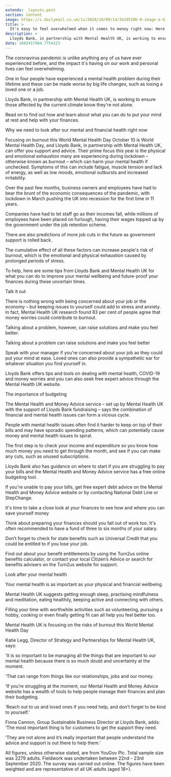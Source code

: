 ```yaml
--- 
extends: _layouts.post 
section: content 
image: https://i.dailymail.co.uk/1s/2020/10/09/14/34195106-0-image-a-4_1602251923620.jpg 
title: > 
  It's easy to feel overwhelmed when it comes to money right now: Here's how to protect your finances 
description: > 
  Lloyds Bank, in partnership with Mental Health UK, is working to ensure those affected by the current climate know they're not alone.In fact, Mental Health UK research found 83 per cent of people agree that money worries could contribute to burnout.People with mental health issues often find it harder to keep on top of their bills and may have sporadic spending patterns, which can potentially cause money and mental health issues to spiral.Mental Health UK suggests getting enough sleep, practising mindfulness and meditation, eating healthily, keeping active and connecting with others.Mental Health UK is focusing on the risks of burnout this World Mental Health DayKatie Legg, Director of Strategy and Partnerships for Mental Health UK, says:'It is so important to be managing all the things that are important to our mental health because there is so much doubt and uncertainty at the moment. 
date: 1602417404.7754323 
--- 
```

The coronavirus pandemic is unlike anything any of us have ever experienced before, and the impact it's having on our work and personal lives can feel overwhelming.

One in four people have experienced a mental health problem during their lifetime and these can be made worse by big life changes, such as losing a loved one or a job.

Lloyds Bank, in partnership with Mental Health UK, is working to ensure those affected by the current climate know they're not alone.

Read on to find out how and learn about what you can do to put your mind at rest and help with your finances.

Why we need to look after our mental and financial health right now

Focusing on burnout this World Mental Health Day October 10 is World Mental Health Day, and Lloyds Bank, in partnership with Mental Health UK, can offer you support and advice. Their prime focus this year is the physical and emotional exhaustion many are experiencing during lockdown – otherwise known as burnout – which can harm your mental health if unchecked. Symptoms of this can include fatigue, muscle tension and lack of energy, as well as low moods, emotional outbursts and increased irritability.

Over the past few months, business owners and employees have had to bear the brunt of the economic consequences of the pandemic, with lockdown in March pushing the UK into recession for the first time in 11 years.

Companies have had to let staff go as their incomes fall, while millions of employees have been placed on furlough, having their wages topped up by the government under the job retention scheme.

There are also predictions of more job cuts in the future as government support is rolled back.

The cumulative effect of all these factors can increase people's risk of burnout, which is the emotional and physical exhaustion caused by prolonged periods of stress.



To help, here are some tips from Lloyds Bank and Mental Health UK for what you can do to improve your mental wellbeing and future-proof your finances during these uncertain times.

Talk it out

There is nothing wrong with being concerned about your job or the economy – but keeping issues to yourself could add to stress and anxiety. In fact, Mental Health UK research found 83 per cent of people agree that money worries could contribute to burnout.

Talking about a problem, however, can raise solutions and make you feel better.

Talking about a problem can raise solutions and make you feel better

Speak with your manager if you're concerned about your job as they could put your mind at ease. Loved ones can also provide a sympathetic ear for whatever situation you find yourself in.

Lloyds Bank offers tips and tools on dealing with mental health, COVID-19 and money worries and you can also seek free expert advice through the Mental Health UK website.

The importance of budgeting

The Mental Health and Money Advice service – set up by Mental Health UK with the support of Lloyds Bank fundraising – says the combination of financial and mental health issues can form a vicious cycle.

People with mental health issues often find it harder to keep on top of their bills and may have sporadic spending patterns, which can potentially cause money and mental health issues to spiral.

The first step is to check your income and expenditure so you know how much money you need to get through the month, and see if you can make any cuts, such as unused subscriptions.

Lloyds Bank also has guidance on where to start if you are struggling to pay your bills and the Mental Health and Money Advice service has a free online budgeting tool.

If you're unable to pay your bills, get free expert debt advice on the Mental Health and Money Advice website or by contacting National Debt Line or StepChange.

It's time to take a close look at your finances to see how and where you can save yourself money

Think about preparing your finances should you fall out of work too. It's often recommended to have a fund of three to six months of your salary.

Don’t forget to check for state benefits such as Universal Credit that you could be entitled to if you lose your job.

Find out about your benefit entitlements by using the Turn2us online benefits calculator, or contact your local Citizen’s Advice or search for benefits advisers on the Turn2us website for support.

Look after your mental health

Your mental health is as important as your physical and financial wellbeing.

Mental Health UK suggests getting enough sleep, practising mindfulness and meditation, eating healthily, keeping active and connecting with others.

Filling your time with worthwhile activities such as volunteering, pursuing a hobby, cooking or even finally getting fit can all help you feel better too.

Mental Health UK is focusing on the risks of burnout this World Mental Health Day

Katie Legg, Director of Strategy and Partnerships for Mental Health UK, says:

'It is so important to be managing all the things that are important to our mental health because there is so much doubt and uncertainty at the moment.

'That can range from things like our relationships, jobs and our money.

‘If you’re struggling at the moment, our Mental Health and Money Advice website has a wealth of tools to help people manage their finances and plan their budgeting.

‘Reach out to us and loved ones if you need help, and don’t forget to be kind to yourself.’

Fiona Cannon, Group Sustainable Business Director at Lloyds Bank, adds: ‘The most important thing is for customers to get the support they need.

‘They are not alone and it’s really important that people understand the advice and support is out there to help them.’

All figures, unless otherwise stated, are from YouGov Plc. Total sample size was 2279 adults. Fieldwork was undertaken between 22nd - 23rd September 2020. The survey was carried out online. The figures have been weighted and are representative of all UK adults (aged 18+).
